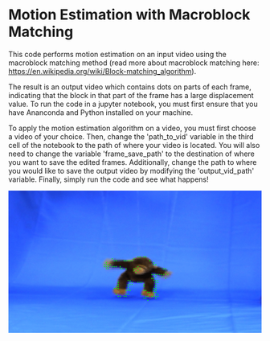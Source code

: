 # Motion Estimation with Macroblock Matching

This code performs motion estimation on an input video using the macroblock matching method (read more about macroblock matching here: https://en.wikipedia.org/wiki/Block-matching_algorithm). 

The result is an output video which contains dots on parts of each frame, indicating that the block in that part of the frame has a large displacement value. To run the code in a jupyter notebook, you must first ensure that you have Ananconda and Python installed on your machine. 

To apply the motion estimation algorithm on a video, you must first choose a video of your choice. Then, change the 'path_to_vid'
variable in the third cell of the notebook to the path of where your video is located. You will also need to change the variable
'frame_save_path' to the destination of where you want to save the edited frames. Additionally, change the path to where you would 
like to save the output video by modifying the 'output_vid_path' variable. Finally, simply run the code and see what happens! 

![ScreenShot](https://github.com/EileenWang1996/Motion-Estimation/blob/master/frame_example.tif "Description")
